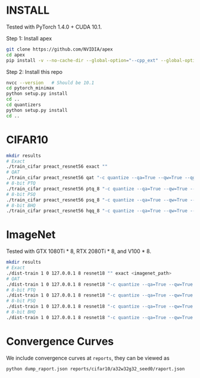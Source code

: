 INSTALL
====
Tested with PyTorch 1.4.0 + CUDA 10.1.

Step 1: Install apex
```bash
git clone https://github.com/NVIDIA/apex
cd apex
pip install -v --no-cache-dir --global-option="--cpp_ext" --global-option="--cuda_ext" ./
```

Step 2: Install this repo
```bash
nvcc --version   # Should be 10.1
cd pytorch_minimax
python setup.py install
cd ..
cd quantizers
python setup.py install
cd ..
```

CIFAR10
====

```bash
mkdir results
# Exact
./train_cifar preact_resnet56 exact "" 
# QAT
./train_cifar preact_resnet56 qat "-c quantize --qa=True --qw=True --qg=False" 
# 8-bit PTQ
./train_cifar preact_resnet56 ptq_8 "-c quantize --qa=True --qw=True --qg=True --persample=False --hadamard=False --bbits=8"
# 8-bit PSQ 
./train_cifar preact_resnet56 psq_8 "-c quantize --qa=True --qw=True --qg=True --persample=True --hadamard=False --bbits=8" 
# 8-bit BHQ
./train_cifar preact_resnet56 hqq_8 "-c quantize --qa=True --qw=True --qg=True --persample=True --hadamard=True --bbits=8"   
```

ImageNet
====

Tested with GTX 1080Ti * 8, RTX 2080Ti * 8, and V100 * 8.
```bash
mkdir results
# Exact
./dist-train 1 0 127.0.0.1 8 resnet18 "" exact <imagenet_path>  
# QAT
./dist-train 1 0 127.0.0.1 8 resnet18 "-c quantize --qa=True --qw=True --qg=False" qat <imagenet_path>  
# 8-bit PTQ
./dist-train 1 0 127.0.0.1 8 resnet18 "-c quantize --qa=True --qw=True --qg=True --persample=False --hadamard=False --bbits=8" ptq_8 <imagenet_path>
# 8-bit PSQ
./dist-train 1 0 127.0.0.1 8 resnet18 "-c quantize --qa=True --qw=True --qg=True --persample=True --hadamard=False --bbits=8" psq_8 <imagenet_path> 
# 8-bit BHQ
./dist-train 1 0 127.0.0.1 8 resnet18 "-c quantize --qa=True --qw=True --qg=True --persample=True --hadamard=True --bbits=8" bhq_8 <imagenet_path>
```

Convergence Curves
====

We include convergence curves at `reports`, they can be viewed as
```bash
python dump_raport.json reports/cifar10/a32w32g32_seed0/raport.json
```
